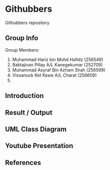 # Githubbers
Githubbers repository
## Group Info
Group Members:  

1. Muhammad Hariz bin Mohd Hafidz    (256549)
2. Baktajivan Pillay A/L Kanegekumar (252709)  
3. Muhammad Asyraf Bin Azham Shah    (256599)  
4. Vissanuck Ket Keaw A/L Charat     (256609)
5.  

## Introduction  

## Result / Output  

## UML Class Diagram  

## Youtube Presentation  

## References  
